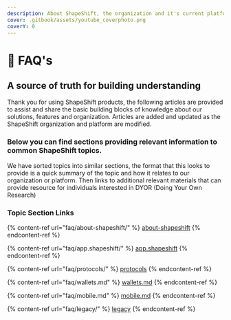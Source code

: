 ```yaml
---
description: About ShapeShift, the organization and it's current platform
cover: .gitbook/assets/youtube_coverphoto.png
coverY: 0
---
```


# 🥳 FAQ's

## A source of truth for building understanding

Thank you for using ShapeShift products, the following articles are provided to assist and share the basic building blocks of knowledge about our solutions, features and organization. Articles are added and updated as the ShapeShift organization and platform are modified.&#x20;

### Below you can find sections providing relevant information to common ShapeShift topics.

We have sorted topics into similar sections, the format that this looks to provide is a quick summary of the topic and how it relates to our organization or platform. Then links to additional relevant materials that can provide resource for individuals interested in DYOR (Doing Your Own Research)  &#x20;



### Topic Section Links

{% content-ref url="faq/about-shapeshift/" %}
[about-shapeshift](faq/about-shapeshift/)
{% endcontent-ref %}

{% content-ref url="faq/app.shapeshift/" %}
[app.shapeshift](faq/app.shapeshift/)
{% endcontent-ref %}

{% content-ref url="faq/protocols/" %}
[protocols](faq/protocols/)
{% endcontent-ref %}

{% content-ref url="faq/wallets.md" %}
[wallets.md](faq/wallets.md)
{% endcontent-ref %}

{% content-ref url="faq/mobile.md" %}
[mobile.md](faq/mobile.md)
{% endcontent-ref %}

{% content-ref url="faq/legacy/" %}
[legacy](faq/legacy/)
{% endcontent-ref %}

###
